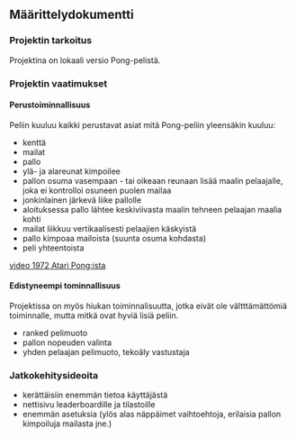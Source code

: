## Määrittelydokumentti

### Projektin tarkoitus

Projektina on lokaali versio Pong-pelistä. 

### Projektin vaatimukset

#### Perustoiminnallisuus

Peliin kuuluu kaikki perustavat asiat mitä Pong-peliin yleensäkin kuuluu: 
* kenttä
* mailat
* pallo
* ylä- ja alareunat kimpoilee
* pallon osuma vasempaan - tai oikeaan reunaan lisää maalin pelaajalle, joka ei kontrolloi osuneen puolen 
mailaa
* jonkinlainen järkevä liike pallolle
* aloituksessa pallo lähtee keskiviivasta maalin tehneen pelaajan maalia kohti
* mailat liikkuu vertikaalisesti pelaajien käskyistä
* pallo kimpoaa mailoista (suunta osuma kohdasta)
* peli yhteentoista

[video 1972 Atari Pong:ista](https://www.youtube.com/watch?v=e4VRgY3tkh0)

#### Edistyneempi tominnallisuus

Projektissa on myös hiukan toiminnalisuutta, jotka eivät ole vältttämättömiä toiminnalle, mutta mitkä ovat hyviä lisiä peliin.

* ranked pelimuoto
* pallon nopeuden valinta
* yhden pelaajan pelimuoto, tekoäly vastustaja

### Jatkokehitysideoita

* kerättäisiin enemmän tietoa käyttäjästä
* nettisivu leaderboardille ja tilastoille
* enemmän asetuksia (ylös alas näppäimet vaihtoehtoja, erilaisia pallon kimpoiluja mailasta jne.)


 

